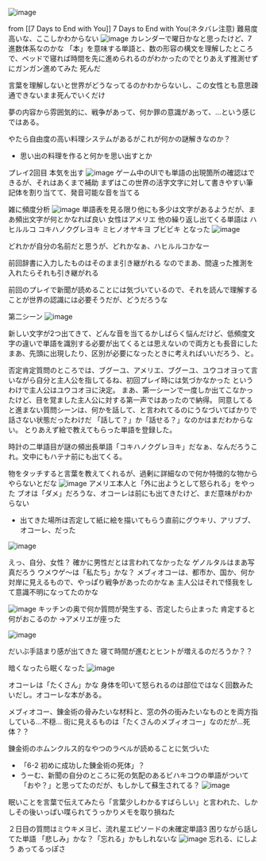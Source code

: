 
![image](https://gyazo.com/942897722fc7b4b953856dc56d0df92d/thumb/1000)

from [[7 Days to End with You]]
7 Days to End with You(ネタバレ注意)
難易度高いな、ここしかわからない
![image](https://gyazo.com/8386fa86060e2bb0118684ef8fbabcd9/thumb/1000)
カレンダーで曜日かなと思ったけど、7進数体系なのかな
「本」を意味する単語と、数の形容の構文を理解したところで、ベッドで寝れば時間を先に進められるのがわかったのでとりあえず推測せずにガンガン進めてみた
死んだ

言葉を理解しないと世界がどうなってるのかわからないし、この女性とも意思疎通できないまま死んでいくだけ

夢の内容から雰囲気的に、戦争があって、何か罪の意識があって、…という感じではある。

やたら自由度の高い料理システムがあるがこれが何かの謎解きなのか？
- 思い出の料理を作ると何かを思い出すとか

プレイ2回目
本気を出す
![image](https://gyazo.com/c5ac507075a09c9089aa556b6fe04e6f/thumb/1000)
ゲーム中のUIでも単語の出現箇所の確認はできるが、それはあくまで補助
まずはこの世界の活字文字に対して書きやすい筆記体を割り当てて、発音可能な音を当てる

雑に頻度分析
![image](https://gyazo.com/53eb93ed7c8a1e032c2c0b63670a9a5d/thumb/1000)
単語表を見る限り他にも多少は文字があるようだが、まあ頻出文字が何とかなれば良い
女性はアメリエ
他の繰り返し出てくる単語は
ハヒルルコ
コキハノクグレヨキ
ミヒノオヤキヨ
ブビビキ
となった
![image](https://gyazo.com/e68e12a68381757c80fb9e251a613ec8/thumb/1000)

どれかが自分の名前だと思うが、どれかなぁ、ハヒルルコかなー

前回辞書に入力したものはそのまま引き継がれる
なのでまあ、間違った推測を入れたらそれも引き継がれる

前回のプレイで新聞が読めることには気づいているので、それを読んで理解することが世界の認識には必要そうだが、どうだろうな

第二シーン
![image](https://gyazo.com/ed003c356c0cb4858cd6ba8313a52625/thumb/1000)

新しい文字が2つ出てきて、どんな音を当てるかしばらく悩んだけど、低頻度文字の違いで単語を識別する必要が出てくるとは思えないので両方とも長音にした
まあ、先頭に出現したり、区別が必要になったときに考えればいいだろう、と。

否定肯定質問のところでは、ブグーユ、アメリエ、ブグーユ、ユウコオヨって言いながら自分と主人公を指してるね、初回プレイ時には気づかなかった
というわけで主人公はユウコオヨに決定。
まあ、第一シーンで一度しか出てこなかったけど、目を覚ました主人公に対する第一声ではあったので納得。
同意してると進まない質問シーンは、何かを話して、と言われてるのにうなづいてばかりで話さない状態だったわけだ
「話して？」か「話せる？」なのかはまだわからない。
とりあえず絵で教えてもらった単語を登録した。

時計の二単語目が謎の頻出長単語「コキハノクグレヨキ」だなぁ、なんだろうこれ。文中にもハテナ前にも出てくる。

物をタッチすると言葉を教えてくれるが、過剰に詳細なので何か特徴的な物からやらないとだな
![image](https://gyazo.com/0d50e1e74365f23d60287dcfaff4dbd8/thumb/1000)
アメリエ本人と「外に出ようとして怒られる」をやった
ブオは「ダメ」だろうな、オコーレは前にも出てきたけど、まだ意味がわからない
- 出てきた場所は否定して紙に絵を描いてもらう直前にグウキリ、アリブブ、オコーレ、だった

![image](https://gyazo.com/467b6a2405e3b40654cf7fbd38069c4e/thumb/1000)

えっ、自分、女性？
確かに男性だとは言われてなかったな
ゲノルタルはまあ写真だろう
ウメウゲ〜は「私たち」かな？
メブィオコーは、都市か、国か、何か対岸に見えるもので、やっぱり戦争があったのかなぁ
主人公はそれで怪我をして意識不明になってたのかな

![image](https://gyazo.com/e1e41b7ecd050fa6e9941bb07b83333f/thumb/1000)
キッチンの奥で何か質問が発生する、否定したら止まった
肯定すると何がおこるのか
→アメリエが座った

![image](https://gyazo.com/335e6c084d9805e0a2127e70df5a954a/thumb/1000)

だいぶ手詰まり感が出てきた
寝て時間が進むとヒントが増えるのだろうか？？

暗くなったら眠くなった
![image](https://gyazo.com/fe0262535925cb18ac045fdebc5d4e00/thumb/1000)


オコーレは「たくさん」かな
身体を叩いて怒られるのは部位ではなく回数みたいだし。オコーレな本がある。

メブィオコー、錬金術の骨みたいな材料と、窓の外の街みたいなものとを両方指している…不穏…
街に見えるものは「たくさんのメブィオコー」なのだが…死体？？

錬金術のホムンクルス的なやつのラベルが読めることに気づいた
- 「6-2 初めに成功した錬金術の死体」？
- うーむ、新聞の自分のところに死の気配のあるビハキコウの単語がついて「おや？」と思ってたのだが、もしかして蘇生されてる？
![image](https://gyazo.com/fc03f9575b37959f8c77b0d4d5c7ad8c/thumb/1000)


眠いことを言葉で伝えてみたら「言葉少しわかるすばらしい」と言われた、しかしその後いっぱい喋られてうっかりメモを取り損ねた

２日目の質問はミウキメヨビ、流れ星エピソードの未確定単語3
困りながら話してた単語
「悲しみ」かな？「忘れる」かもしれないな
![image](https://gyazo.com/800f504da80905d876082dabf632c84c/thumb/1000)
忘れる、にしよう
あってるっぽさ



